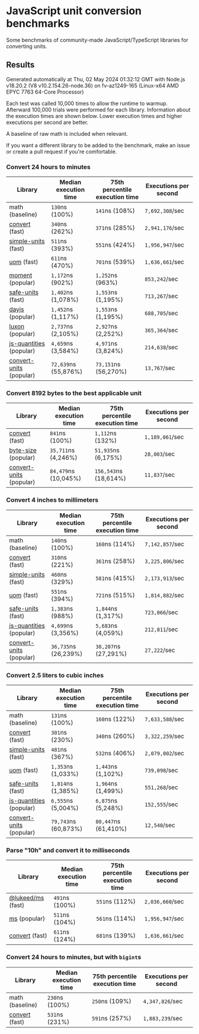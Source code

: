 # JavaScript unit conversion benchmarks

Some benchmarks of community-made JavaScript/TypeScript libraries for converting units.

## Results

<!-- beginblock(results) -->

Generated automatically at Thu, 02 May 2024 01:32:12 GMT with Node.js v18.20.2 (V8 v10.2.154.26-node.36) on fv-az1249-165 (Linux-x64 AMD EPYC 7763 64-Core Processor)

Each test was called 10,000 times to allow the runtime to warmup.
Afterward 100,000 trials were performed for each library.
Information about the execution times are shown below.
Lower execution times and higher executions per second are better.

A baseline of raw math is included when relevant.

If you want a different library to be added to the benchmark, make an issue or create a pull request if you're comfortable.

### Convert 24 hours to minutes

| Library                                                            | Median execution time | 75th percentile execution time | Executions per second |
| ------------------------------------------------------------------ | --------------------- | ------------------------------ | --------------------- |
| math (baseline)                                                    | `130`ns (100%)        | `141`ns (108%)                 | `7,692,308`/sec       |
| [convert](https://npmjs.com/package/convert) (fast)                | `340`ns (262%)        | `371`ns (285%)                 | `2,941,176`/sec       |
| [simple-units](https://npmjs.com/package/simple-units) (fast)      | `511`ns (393%)        | `551`ns (424%)                 | `1,956,947`/sec       |
| [uom](https://npmjs.com/package/uom) (fast)                        | `611`ns (470%)        | `701`ns (539%)                 | `1,636,661`/sec       |
| [moment](https://npmjs.com/package/moment) (popular)               | `1,172`ns (902%)      | `1,252`ns (963%)               | `853,242`/sec         |
| [safe-units](https://npmjs.com/package/safe-units) (fast)          | `1,402`ns (1,078%)    | `1,553`ns (1,195%)             | `713,267`/sec         |
| [dayjs](https://npmjs.com/package/dayjs) (popular)                 | `1,452`ns (1,117%)    | `1,553`ns (1,195%)             | `688,705`/sec         |
| [luxon](https://npmjs.com/package/luxon) (popular)                 | `2,737`ns (2,105%)    | `2,927`ns (2,252%)             | `365,364`/sec         |
| [js-quantities](https://npmjs.com/package/js-quantities) (popular) | `4,659`ns (3,584%)    | `4,971`ns (3,824%)             | `214,638`/sec         |
| [convert-units](https://npmjs.com/package/convert-units) (popular) | `72,639`ns (55,876%)  | `73,151`ns (56,270%)           | `13,767`/sec          |

### Convert 8192 bytes to the best applicable unit

| Library                                                            | Median execution time | 75th percentile execution time | Executions per second |
| ------------------------------------------------------------------ | --------------------- | ------------------------------ | --------------------- |
| [convert](https://npmjs.com/package/convert) (fast)                | `841`ns (100%)        | `1,112`ns (132%)               | `1,189,061`/sec       |
| [byte-size](https://npmjs.com/package/byte-size) (popular)         | `35,711`ns (4,246%)   | `51,935`ns (6,175%)            | `28,003`/sec          |
| [convert-units](https://npmjs.com/package/convert-units) (popular) | `84,479`ns (10,045%)  | `156,543`ns (18,614%)          | `11,837`/sec          |

### Convert 4 inches to millimeters

| Library                                                            | Median execution time | 75th percentile execution time | Executions per second |
| ------------------------------------------------------------------ | --------------------- | ------------------------------ | --------------------- |
| math (baseline)                                                    | `140`ns (100%)        | `160`ns (114%)                 | `7,142,857`/sec       |
| [convert](https://npmjs.com/package/convert) (fast)                | `310`ns (221%)        | `361`ns (258%)                 | `3,225,806`/sec       |
| [simple-units](https://npmjs.com/package/simple-units) (fast)      | `460`ns (329%)        | `581`ns (415%)                 | `2,173,913`/sec       |
| [uom](https://npmjs.com/package/uom) (fast)                        | `551`ns (394%)        | `721`ns (515%)                 | `1,814,882`/sec       |
| [safe-units](https://npmjs.com/package/safe-units) (fast)          | `1,383`ns (988%)      | `1,844`ns (1,317%)             | `723,066`/sec         |
| [js-quantities](https://npmjs.com/package/js-quantities) (popular) | `4,699`ns (3,356%)    | `5,683`ns (4,059%)             | `212,811`/sec         |
| [convert-units](https://npmjs.com/package/convert-units) (popular) | `36,735`ns (26,239%)  | `38,207`ns (27,291%)           | `27,222`/sec          |

### Convert 2.5 liters to cubic inches

| Library                                                            | Median execution time | 75th percentile execution time | Executions per second |
| ------------------------------------------------------------------ | --------------------- | ------------------------------ | --------------------- |
| math (baseline)                                                    | `131`ns (100%)        | `160`ns (122%)                 | `7,633,588`/sec       |
| [convert](https://npmjs.com/package/convert) (fast)                | `301`ns (230%)        | `340`ns (260%)                 | `3,322,259`/sec       |
| [simple-units](https://npmjs.com/package/simple-units) (fast)      | `481`ns (367%)        | `532`ns (406%)                 | `2,079,002`/sec       |
| [uom](https://npmjs.com/package/uom) (fast)                        | `1,353`ns (1,033%)    | `1,443`ns (1,102%)             | `739,098`/sec         |
| [safe-units](https://npmjs.com/package/safe-units) (fast)          | `1,814`ns (1,385%)    | `1,964`ns (1,499%)             | `551,268`/sec         |
| [js-quantities](https://npmjs.com/package/js-quantities) (popular) | `6,555`ns (5,004%)    | `6,875`ns (5,248%)             | `152,555`/sec         |
| [convert-units](https://npmjs.com/package/convert-units) (popular) | `79,743`ns (60,873%)  | `80,447`ns (61,410%)           | `12,540`/sec          |

### Parse "10h" and convert it to milliseconds

| Library                                                   | Median execution time | 75th percentile execution time | Executions per second |
| --------------------------------------------------------- | --------------------- | ------------------------------ | --------------------- |
| [@lukeed/ms](https://npmjs.com/package/@lukeed/ms) (fast) | `491`ns (100%)        | `551`ns (112%)                 | `2,036,660`/sec       |
| [ms](https://npmjs.com/package/ms) (popular)              | `511`ns (104%)        | `561`ns (114%)                 | `1,956,947`/sec       |
| [convert](https://npmjs.com/package/convert) (fast)       | `611`ns (124%)        | `681`ns (139%)                 | `1,636,661`/sec       |

### Convert 24 hours to minutes, but with `bigint`s

| Library                                             | Median execution time | 75th percentile execution time | Executions per second |
| --------------------------------------------------- | --------------------- | ------------------------------ | --------------------- |
| math (baseline)                                     | `230`ns (100%)        | `250`ns (109%)                 | `4,347,826`/sec       |
| [convert](https://npmjs.com/package/convert) (fast) | `531`ns (231%)        | `591`ns (257%)                 | `1,883,239`/sec       |

<!-- endblock(results) -->
